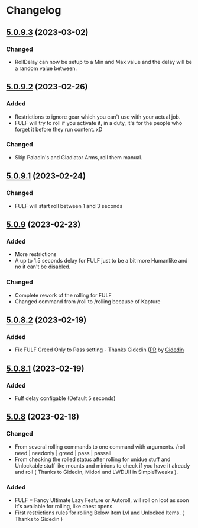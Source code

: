 # Changelog

## [5.0.9.3] (2023-03-02)

### Changed

- RollDelay can now be setup to a Min and Max value and the delay will be a random value between.

## [5.0.9.2] (2023-02-26)

### Added

- Restrictions to ignore gear which you can't use with your actual job.
- FULF will try to roll if you activate it, in a duty, it's for the people who forget it before they run content. xD

### Changed

- Skip Paladin's and Gladiator Arms, roll them manual.

## [5.0.9.1] (2023-02-24)

### Changed

- FULF will start roll between 1 and 3 seconds

## [5.0.9] (2023-02-23)

### Added

- More restrictions
- A up to 1.5 seconds delay for FULF just to be a bit more Humanlike and no it can't be disabled.

### Changed

- Complete rework of the rolling for FULF
- Changed command from /roll to /rolling because of Kapture

## [5.0.8.2] (2023-02-19)

### Added

- Fix FULF Greed Only to Pass setting - Thanks Gidedin ([PR](https://github.com/53m1k0l0n/FFXIV-LazyLoot/pull/16) by [Gidedin](https://github.com/imgidedin)

## [5.0.8.1] (2023-02-19)

### Added

- Fulf delay configable (Default 5 seconds)

## [5.0.8] (2023-02-18)

### Changed

- From several rolling commands to one command with arguments. /roll need | needonly | greed | pass | passall
- From checking the rolled status after rolling for unidue stuff and Unlockable stuff like mounts and minions to check if you have it already and roll ( Thanks to Gidedin, Midori and LWDUII in SimpleTweaks ).

### Added

- FULF = Fancy Ultimate Lazy Feature or Autoroll, will roll on loot as soon it's available for rolling, like chest opens.
- First restrictions rules for rolling Below Item Lvl and Unlocked Items. ( Thanks to Gidedin )

[Unreleased]: https://github.com/53m1k0l0n/FFXIV-LazyLoot/compare/main...dev
[5.0.9.3]: https://github.com/53m1k0l0n/FFXIV-LazyLoot/compare/v5.0.9.2..v5.0.9.3
[5.0.9.2]: https://github.com/53m1k0l0n/FFXIV-LazyLoot/compare/v5.0.9.1..v5.0.9.2
[5.0.9.1]: https://github.com/53m1k0l0n/FFXIV-LazyLoot/compare/v5.0.9..v5.0.9.1
[5.0.9]: https://github.com/53m1k0l0n/FFXIV-LazyLoot/compare/v5.0.8.2..v5.0.9
[5.0.8.2]: https://github.com/53m1k0l0n/FFXIV-LazyLoot/compare/v5.0.8...v5.0.8.2
[5.0.8.1]: https://github.com/53m1k0l0n/FFXIV-LazyLoot/compare/v5.0.8...v5.0.8.1
[5.0.8]: https://github.com/53m1k0l0n/FFXIV-LazyLoot/compare/v5.0.7...v5.0.8
